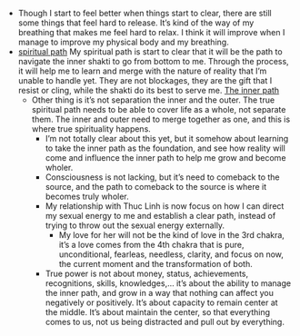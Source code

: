 - Though I start to feel better when things start to clear, there are still some things that feel hard to release. It’s kind of the way of my breathing that makes me feel hard to relax. I think it will improve when I manage to improve my physical body and my breathing.
- [spiritual path](<spiritual path.md>) My spiritual path is start to clear that it will be the path to navigate the inner shakti to go from bottom to me. Through the process, it will help me to learn and merge with the nature of reality that I’m unable to handle yet. They are not blockages, they are the gift that I resist or cling, while the shakti do its best to serve me. [The inner path](<The inner path.md>)
    - Other thing is it’s not separation the inner and the outer. The true spiritual path needs to be able to cover life as a whole, not separate them. The inner and outer need to merge together as one, and this is where true spirituality happens.
        - I’m not totally clear about this yet, but it somehow about learning to take the inner path as the foundation, and see how reality will come and influence the inner path to help me grow and become wholer.
        -  Consciousness is not lacking, but it’s need to comeback to the source, and the path to comeback to the source is where it becomes truly wholer.
        - My relationship with Thuc Linh is now focus on how I can direct my sexual energy to me and establish a clear path, instead of trying to throw out the sexual energy externally. 
            - My love for her will not be the kind of love in the 3rd chakra, it’s a love comes from the 4th chakra that is pure, unconditional, fearleas, needless, clarity, and focus on now, the current moment and the transformation of both.
        - True power is not about money, status, achievements, recognitions, skills, knowledges,... it’s about the ability to manage the inner path, and grow in a way that nothing can affect you negatively or positively. It’s about capacity to remain center at the middle. It’s about maintain the center, so that everything comes to us, not us being distracted and pull out by everything.
